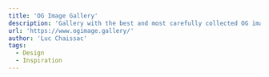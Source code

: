 ```yaml
---
title: 'OG Image Gallery'
description: 'Gallery with the best and most carefully collected OG images.'
url: 'https://www.ogimage.gallery/'
author: 'Luc Chaissac'
tags:
  - Design
  - Inspiration
---
```

